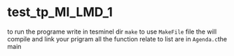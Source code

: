 # test_tp_MI_LMD_1
to run the programe write in tesminel dir `make`
to use `MakeFile` file the will compile and link your prigram all the function relate to list are in `Agenda.c`the main 

